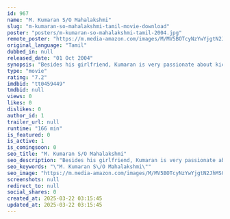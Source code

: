 ```yaml
---
id: 967
name: "M. Kumaran S/O Mahalakshmi"
slug: "m-kumaran-so-mahalakshmi-tamil-movie-download"
poster: "posters/m-kumaran-so-mahalakshmi-tamil-2004.jpg"
remote_poster: "https://m.media-amazon.com/images/M/MV5BOTcyNzYwYjgtN2JhMS00YmViLTg4NDUtMGIxYWMxNTc0NjU1XkEyXkFqcGdeQXVyMTY1MzAyNjU4._V1_SX300.jpg"
original_language: "Tamil"
dubbed_in: null
released_date: "01 Oct 2004"
synopsis: "Besides his girlfriend, Kumaran is very passionate about kick-boxing. His life is shattered when his dying mother asks him to meet his estranged father in Malaysia."
type: "movie"
rating: "7.2"
imdbid: "tt0459449"
tmdbid: null
views: 0
likes: 0
dislikes: 0
author_id: 1
trailer_url: null
runtime: "166 min"
is_featured: 0
is_active: 1
is_comingsoon: 0
seo_title: "M. Kumaran S/O Mahalakshmi"
seo_description: "Besides his girlfriend, Kumaran is very passionate about kick-boxing. His life is shattered when his dying mother asks him to meet his estranged father in Malaysia."
seo_keywords: "\"M. Kumaran S\/O Mahalakshmi\""
seo_image: "https://m.media-amazon.com/images/M/MV5BOTcyNzYwYjgtN2JhMS00YmViLTg4NDUtMGIxYWMxNTc0NjU1XkEyXkFqcGdeQXVyMTY1MzAyNjU4._V1_SX300.jpg"
screenshots: null
redirect_to: null
social_shares: 0
created_at: 2025-03-22 03:15:45
updated_at: 2025-03-22 03:15:45
---
```


